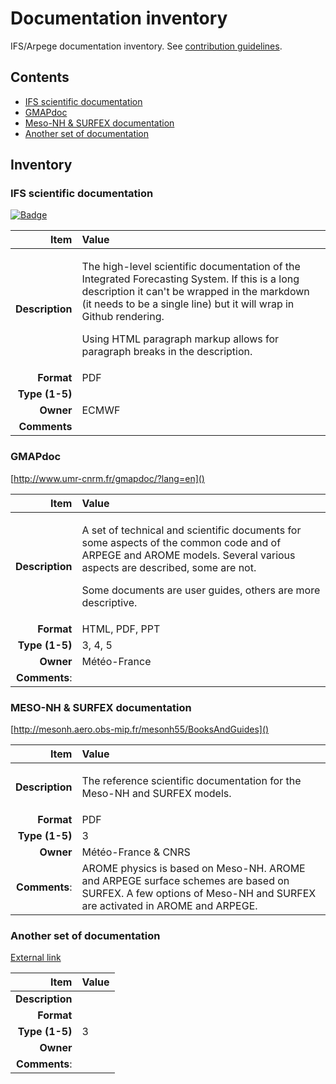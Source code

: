 # Documentation inventory

IFS/Arpege documentation inventory. See [contribution guidelines](CONTRIBUTING.md).

## Contents

- [IFS scientific documentation](https://github.com/ecmwf-ifs/docinv/blob/main/README.md#ifs-scientific-documentation)
- [GMAPdoc](http://www.umr-cnrm.fr/gmapdoc/?lang=en)
- [Meso-NH & SURFEX documentation](http://mesonh.aero.obs-mip.fr/mesonh55/BooksAndGuides)
- [Another set of documentation](https://github.com/ecmwf-ifs/docinv/blob/main/README.md#another-set-of-documentation)

## Inventory

### IFS scientific documentation

[![Badge](https://img.shields.io/badge/External_link-blue?style=flat)](https://tinyurl.com/ifsscidoc)

| Item | Value |
|--:|:--|
| **Description** | <p>The high-level scientific documentation of the Integrated Forecasting System. If this is a long description it can't be wrapped in the markdown (it needs to be a single line) but it will wrap in Github rendering.</p><p>Using HTML paragraph markup allows for paragraph breaks in the description.</p>
| **Format**      | PDF
| **Type (1-5)**  |
| **Owner**       | ECMWF
| **Comments**

### GMAPdoc

[http://www.umr-cnrm.fr/gmapdoc/?lang=en]()

| Item | Value |
|--:|:--|
| **Description** | <p>A set of technical and scientific documents for some aspects of the common code and of ARPEGE and AROME models. Several various aspects are described, some are not. </p><p>Some documents are user guides, others are more descriptive.</p>
| **Format**      | HTML, PDF, PPT
| **Type (1-5)**  | 3, 4, 5
| **Owner**       | Météo-France
| **Comments**:

### MESO-NH & SURFEX documentation

[http://mesonh.aero.obs-mip.fr/mesonh55/BooksAndGuides]()

| Item | Value |
|--:|:--|
| **Description** | <p>The reference scientific documentation for the Meso-NH and SURFEX models.</p>
| **Format**      | PDF
| **Type (1-5)**  | 3
| **Owner**       | Météo-France & CNRS
| **Comments**:   | AROME physics is based on Meso-NH. AROME and ARPEGE surface schemes are based on SURFEX. A few options of Meso-NH and SURFEX are activated in AROME and ARPEGE.

### Another set of documentation

[External link]()

| Item | Value |
|--:|:--|
| **Description** | 
| **Format**      | 
| **Type (1-5)**  | 3
| **Owner**       | 
| **Comments**:
